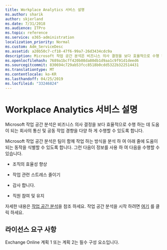 ```yaml
---
title: Workplace Analytics 서비스 설명
ms.author: sharik
author: skjerland
ms.date: 7/31/2018
ms.audience: ITPro
ms.topic: reference
ms.service: o365-administration
localization_priority: Normal
ms.custom: Adm_ServiceDesc
ms.assetid: a20b50c7-cf18-47f6-99a7-26d3434cdc9a
description: Microsoft 작업 공간 분석은 비즈니스 의사 결정을 보다 효율적으로 수행 하는 데 도움이 되는 회사의 통신 및 공동 작업 경향을 다양 하 게 수행할 수 있도록 합니다.
ms.openlocfilehash: 7689a1bcff420b08da80db1d9aa1c9f91d1deed6
ms.sourcegitcommit: 830694c729ab53fcc8518b0cdd5322b322514431
ms.translationtype: MT
ms.contentlocale: ko-KR
ms.lasthandoff: 04/25/2019
ms.locfileid: "33246824"
---
```

# <a name="workplace-analytics-service-description"></a>Workplace Analytics 서비스 설명

Microsoft 작업 공간 분석은 비즈니스 의사 결정을 보다 효율적으로 수행 하는 데 도움이 되는 회사의 통신 및 공동 작업 경향을 다양 하 게 수행할 수 있도록 합니다.
  
Microsoft 작업 공간 분석은 팀이 함께 작업 하는 방식을 분석 하 여 아래 줄에 도움이 되는 동작을 식별할 수 있도록 합니다. 그런 다음이 정보를 사용 하 여 다음을 수행할 수 있습니다. 
  
- 조직의 효율성 향상
    
- 작업 관련 스트레스 줄이기
    
- 감사 합니다.
    
- 직원 참여 및 유지
    
자세한 내용은 [작업 공간 분석](https://go.microsoft.com/fwlink/?linkid=852492)을 참조 하세요. 작업 공간 분석을 시작 하려면 [여기](https://docs.microsoft.com/en-us/workplace-analytics/overview/get-started) 를 클릭 하세요. 
  
## <a name="licensing-requirements"></a>라이선스 요구 사항

Exchange Online 계획 1 또는 계획 2는 필수 구성 요소입니다.